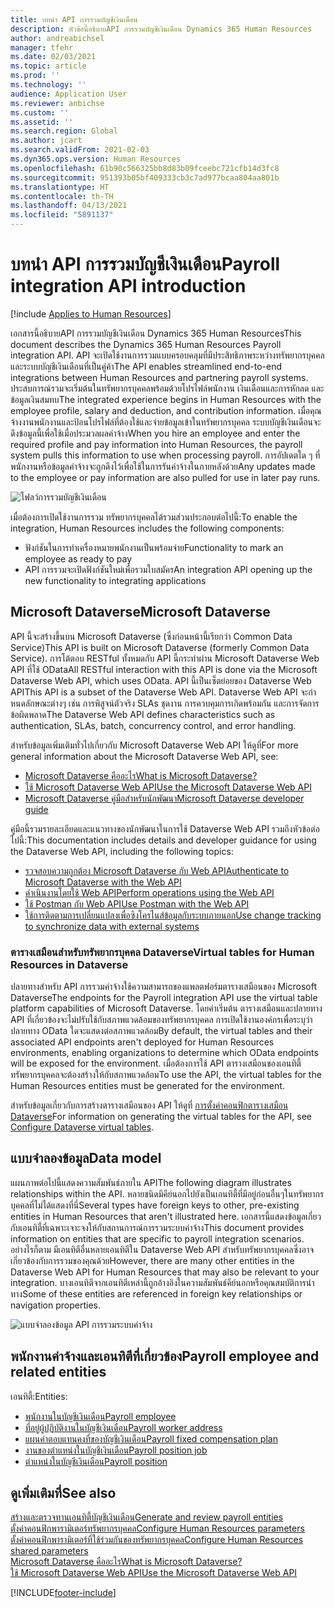 ```yaml
---
title: บทนำ API การรวมบัญชีเงินเดือน
description: หัวข้อนี้อธิบายAPI การรวมบัญชีเงินเดือน Dynamics 365 Human Resources
author: andreabichsel
manager: tfehr
ms.date: 02/03/2021
ms.topic: article
ms.prod: ''
ms.technology: ''
audience: Application User
ms.reviewer: anbichse
ms.custom: ''
ms.assetid: ''
ms.search.region: Global
ms.author: jcart
ms.search.validFrom: 2021-02-03
ms.dyn365.ops.version: Human Resources
ms.openlocfilehash: 61b90c566325bb8d83b09fceebc721cfb14d3fc8
ms.sourcegitcommit: 951393b05bf409333cb3c7ad977bcaa804aa801b
ms.translationtype: HT
ms.contentlocale: th-TH
ms.lasthandoff: 04/13/2021
ms.locfileid: "5891137"
---
```

# <a name="payroll-integration-api-introduction"></a><span data-ttu-id="eae21-103">บทนำ API การรวมบัญชีเงินเดือน</span><span class="sxs-lookup"><span data-stu-id="eae21-103">Payroll integration API introduction</span></span>

[!include [Applies to Human Resources](../includes/applies-to-hr.md)]

<span data-ttu-id="eae21-104">เอกสารนี้อธิบายAPI การรวมบัญชีเงินเดือน Dynamics 365 Human Resources</span><span class="sxs-lookup"><span data-stu-id="eae21-104">This document describes the Dynamics 365 Human Resources Payroll integration API.</span></span> <span data-ttu-id="eae21-105">API จะเปิดใช้งานการรวมแบบครอบคลุมที่มีประสิทธิภาพระหว่างทรัพยากรบุคคลและระบบบัญชีเงินเดือนที่เป็นคู่ค้า</span><span class="sxs-lookup"><span data-stu-id="eae21-105">The API enables streamlined end-to-end integrations between Human Resources and partnering payroll systems.</span></span> <span data-ttu-id="eae21-106">ประสบการณ์รวมจะเริ่มต้นในทรัพยากรบุคคลพร้อมด้วยโปรไฟล์พนักงาน เงินเดือนและการหักลด และข้อมูลเงินสมทบ</span><span class="sxs-lookup"><span data-stu-id="eae21-106">The integrated experience begins in Human Resources with the employee profile, salary and deduction, and contribution information.</span></span> <span data-ttu-id="eae21-107">เมื่อคุณจ้างงานพนักงานและป้อนโปรไฟล์ที่ต้องใช้และจ่ายข้อมูลเข้าในทรัพยากรบุคคล ระบบบัญชีเงินเดือนจะดึงข้อมูลนี้เพื่อใช้เมื่อประมวลผลค่าจ้าง</span><span class="sxs-lookup"><span data-stu-id="eae21-107">When you hire an employee and enter the required profile and pay information into Human Resources, the payroll system pulls this information to use when processing payroll.</span></span> <span data-ttu-id="eae21-108">การอัปเดตใด ๆ ที่พนักงานหรือข้อมูลค่าจ้างจะถูกดึงไว้เพื่อใช้ในการรันค่าจ้างในภายหลังด้วย</span><span class="sxs-lookup"><span data-stu-id="eae21-108">Any updates made to the employee or pay information are also pulled for use in later pay runs.</span></span>

![โฟลว์การรวมบัญชีเงินเดือน](media/hr-admin-integration-payroll-api-introduction-flow.png)

<span data-ttu-id="eae21-110">เมื่อต้องการเปิดใช้งานการรวม ทรัพยากรบุคคลได้รวมส่วนประกอบต่อไปนี้:</span><span class="sxs-lookup"><span data-stu-id="eae21-110">To enable the integration, Human Resources includes the following components:</span></span>

- <span data-ttu-id="eae21-111">ฟังก์ชันในการทำเครื่องหมายพนักงานเป็นพร้อมจ่าย</span><span class="sxs-lookup"><span data-stu-id="eae21-111">Functionality to mark an employee as ready to pay</span></span>
- <span data-ttu-id="eae21-112">API การรวมจะเปิดฟังก์ชันใหม่เพื่อรวมใบสมัคร</span><span class="sxs-lookup"><span data-stu-id="eae21-112">An integration API opening up the new functionality to integrating applications</span></span>

## <a name="microsoft-dataverse"></a><span data-ttu-id="eae21-113">Microsoft Dataverse</span><span class="sxs-lookup"><span data-stu-id="eae21-113">Microsoft Dataverse</span></span>

<span data-ttu-id="eae21-114">API นี้จะสร้างขึ้นบน Microsoft Dataverse (ซึ่งก่อนหน้านี้เรียกว่า Common Data Service)</span><span class="sxs-lookup"><span data-stu-id="eae21-114">This API is built on Microsoft Dataverse (formerly Common Data Service).</span></span> <span data-ttu-id="eae21-115">การโต้ตอบ RESTful ทั้งหมดกับ API นี้กระทำผ่าน Microsoft Dataverse Web API ที่ใช้ OData</span><span class="sxs-lookup"><span data-stu-id="eae21-115">All RESTful interaction with this API is done via the Microsoft Dataverse Web API, which uses OData.</span></span> <span data-ttu-id="eae21-116">API นี้เป็นเซ็ตย่อยของ Dataverse Web API</span><span class="sxs-lookup"><span data-stu-id="eae21-116">This API is a subset of the Dataverse Web API.</span></span> <span data-ttu-id="eae21-117">Dataverse Web API จะกําหนดลักษณะต่างๆ เช่น การพิสูจน์ตัวจริง SLAs ชุดงาน การควบคุมการเกิดพร้อมกัน และการจัดการข้อผิดพลาด</span><span class="sxs-lookup"><span data-stu-id="eae21-117">The Dataverse Web API defines characteristics such as authentication, SLAs, batch, concurrency control, and error handling.</span></span>

<span data-ttu-id="eae21-118">สำหรับข้อมูลเพิ่มเติมทั่วไปเกี่ยวกับ Microsoft Dataverse Web API ให้ดูที่</span><span class="sxs-lookup"><span data-stu-id="eae21-118">For more general information about the Microsoft Dataverse Web API, see:</span></span>

- [<span data-ttu-id="eae21-119">Microsoft Dataverse คืออะไร</span><span class="sxs-lookup"><span data-stu-id="eae21-119">What is Microsoft Dataverse?</span></span>](/powerapps/maker/data-platform/data-platform-intro)
- [<span data-ttu-id="eae21-120">ใช้ Microsoft Dataverse Web API</span><span class="sxs-lookup"><span data-stu-id="eae21-120">Use the Microsoft Dataverse Web API</span></span>](/powerapps/developer/data-platform/webapi/overview)
- [<span data-ttu-id="eae21-121">Microsoft Dataverse คู่มือสำหรับนักพัฒนา</span><span class="sxs-lookup"><span data-stu-id="eae21-121">Microsoft Dataverse developer guide</span></span>](/powerapps/developer/data-platform)

<span data-ttu-id="eae21-122">คู่มือนี้รวมรายละเอียดและแนวทางของนักพัฒนาในการใช้ Dataverse Web API รวมถึงหัวข้อต่อไปนี้:</span><span class="sxs-lookup"><span data-stu-id="eae21-122">This documentation includes details and developer guidance for using the Dataverse Web API, including the following topics:</span></span>

- [<span data-ttu-id="eae21-123">รวจสอบความถูกต้อง Microsoft Dataverse กับ Web API</span><span class="sxs-lookup"><span data-stu-id="eae21-123">Authenticate to Microsoft Dataverse with the Web API</span></span>](/powerapps/developer/data-platform/webapi/authenticate-web-api)
- [<span data-ttu-id="eae21-124">ดําเนินงานโดยใช้ Web API</span><span class="sxs-lookup"><span data-stu-id="eae21-124">Perform operations using the Web API</span></span>](/powerapps/developer/data-platform/webapi/perform-operations-web-api)
- [<span data-ttu-id="eae21-125">ใช้ Postman กับ Web API</span><span class="sxs-lookup"><span data-stu-id="eae21-125">Use Postman with the Web API</span></span>](/powerapps/developer/data-platform/webapi/use-postman-web-api)
- [<span data-ttu-id="eae21-126">ใช้การติดตามการเปลี่ยนแปลงเพื่อซิงโครไนส์ข้อมูลกับระบบภายนอก</span><span class="sxs-lookup"><span data-stu-id="eae21-126">Use change tracking to synchronize data with external systems</span></span>](/powerapps/developer/data-platform/use-change-tracking-synchronize-data-external-systems)

### <a name="virtual-tables-for-human-resources-in-dataverse"></a><span data-ttu-id="eae21-127">ตารางเสมือนสำหรับทรัพยากรบุคคล Dataverse</span><span class="sxs-lookup"><span data-stu-id="eae21-127">Virtual tables for Human Resources in Dataverse</span></span>

<span data-ttu-id="eae21-128">ปลายทางสำหรับ API การรวมค่าจ้างใช้ความสามารถของแพลตฟอร์มตารางเสมือนของ Microsoft Dataverse</span><span class="sxs-lookup"><span data-stu-id="eae21-128">The endpoints for the Payroll integration API use the virtual table platform capabilities of Microsoft Dataverse.</span></span> <span data-ttu-id="eae21-129">โดยค่าเริ่มต้น ตารางเสมือนและปลายทาง API ที่เกี่ยวข้องจะไม่ปรับใช้กับสภาพแวดล้อมของทรัพยากรบุคคล การเปิดใช้งานองค์กรเพื่อระบุว่าปลายทาง OData ใดจะแสดงต่อสภาพแวดล้อม</span><span class="sxs-lookup"><span data-stu-id="eae21-129">By default, the virtual tables and their associated API endpoints aren't deployed for Human Resources environments, enabling organizations to determine which OData endpoints will be exposed for the environment.</span></span> <span data-ttu-id="eae21-130">เมื่อต้องการใช้ API ตารางเสมือนของเอนทิตี้ทรัพยากรบุคคลจะต้องสร้างให้กับสภาพแวดล้อม</span><span class="sxs-lookup"><span data-stu-id="eae21-130">To use the API, the virtual tables for the Human Resources entities must be generated for the environment.</span></span>

<span data-ttu-id="eae21-131">สำหรับข้อมูลเกี่ยวกับการสร้างตารางเสมือนของ API ให้ดูที่ [การตั้งค่าคอนฟิกตารางเสมือน Dataverse](./hr-admin-integration-common-data-service-virtual-entities.md)</span><span class="sxs-lookup"><span data-stu-id="eae21-131">For information on generating the virtual tables for the API, see [Configure Dataverse virtual tables](./hr-admin-integration-common-data-service-virtual-entities.md).</span></span>

## <a name="data-model"></a><span data-ttu-id="eae21-132">แบบจำลองข้อมูล</span><span class="sxs-lookup"><span data-stu-id="eae21-132">Data model</span></span>

<span data-ttu-id="eae21-133">แผนภาพต่อไปนี้แสดงความสัมพันธ์ภายใน API</span><span class="sxs-lookup"><span data-stu-id="eae21-133">The following diagram illustrates relationships within the API.</span></span> <span data-ttu-id="eae21-134">หลายชนิดมีคีย์นอกไปยังเป็นเอนทิตี้ที่มีอยู่ก่อนอื่นๆในทรัพยากรบุคคลที่ไม่ได้แสดงที่นี่</span><span class="sxs-lookup"><span data-stu-id="eae21-134">Several types have foreign keys to other, pre-existing entities in Human Resources that aren't illustrated here.</span></span> <span data-ttu-id="eae21-135">เอกสารนี้แสดงข้อมูลเกี่ยวกับเอนทิตี้ที่เฉพาะเจาะจงให้กับสถานการณ์การรวมระบบค่าจ้าง</span><span class="sxs-lookup"><span data-stu-id="eae21-135">This document provides information on entities that are specific to payroll integration scenarios.</span></span> <span data-ttu-id="eae21-136">อย่างไรก็ตาม มีเอนทิตีอื่นหลายเอนทิตีใน Dataverse Web API สำหรับทรัพยากรบุคคลซึ่งอาจเกี่ยวข้องกับการรวมของคุณด้วย</span><span class="sxs-lookup"><span data-stu-id="eae21-136">However, there are many other entities in the Dataverse Web API for Human Resources that may also be relevant to your integration.</span></span> <span data-ttu-id="eae21-137">บางเอนทิตีจากเอนทิตีเหล่านี้ถูกอ้างอิงในความสัมพันธ์คีย์นอกหรือคุณสมบัติการนําทาง</span><span class="sxs-lookup"><span data-stu-id="eae21-137">Some of these entities are referenced in foreign key relationships or navigation properties.</span></span>

![แบบจำลองข้อมูล API การรวมระบบค่าจ้าง](media/hr-admin-payroll-api-data-model.png)

## <a name="payroll-employee-and-related-entities"></a><span data-ttu-id="eae21-139">พนักงานค่าจ้างและเอนทิตีที่เกี่ยวข้อง</span><span class="sxs-lookup"><span data-stu-id="eae21-139">Payroll employee and related entities</span></span>

<span data-ttu-id="eae21-140">เอนทิตี้:</span><span class="sxs-lookup"><span data-stu-id="eae21-140">Entities:</span></span>

- [<span data-ttu-id="eae21-141">พนักงานในบัญชีเงินเดือน</span><span class="sxs-lookup"><span data-stu-id="eae21-141">Payroll employee</span></span>](hr-admin-integration-payroll-api-payroll-employee.md)
- [<span data-ttu-id="eae21-142">ที่อยู่ผู้ปฏิบัติงานในบัญชีเงินเดือน</span><span class="sxs-lookup"><span data-stu-id="eae21-142">Payroll worker address</span></span>](hr-admin-integration-payroll-api-payroll-worker-address.md)
- [<span data-ttu-id="eae21-143">แผนค่าตอบแทนคงที่ของบัญชีเงินเดือน</span><span class="sxs-lookup"><span data-stu-id="eae21-143">Payroll fixed compensation plan</span></span>](hr-admin-integration-ats-api-recruiting-request-education.md)
- [<span data-ttu-id="eae21-144">งานของตําแหน่งในบัญชีเงินเดือน</span><span class="sxs-lookup"><span data-stu-id="eae21-144">Payroll position job</span></span>](hr-admin-integration-payroll-api-payroll-position-job.md)
- [<span data-ttu-id="eae21-145">ตําแหน่งในบัญชีเงินเดือน</span><span class="sxs-lookup"><span data-stu-id="eae21-145">Payroll position</span></span>](hr-admin-integration-payroll-api-payroll-position.md)

## <a name="see-also"></a><span data-ttu-id="eae21-146">ดูเพิ่มเติมที่</span><span class="sxs-lookup"><span data-stu-id="eae21-146">See also</span></span>

[<span data-ttu-id="eae21-147">สร้างและตรวจทานเอนทิตี้บัญชีเงินเดือน</span><span class="sxs-lookup"><span data-stu-id="eae21-147">Generate and review payroll entities</span></span>](hr-admin-integration-payroll-api-generate-review-entities.md)<br>
[<span data-ttu-id="eae21-148">ตั้งค่าคอนฟิกพารามิเตอร์ทรัพยากรบุคคล</span><span class="sxs-lookup"><span data-stu-id="eae21-148">Configure Human Resources parameters</span></span>](hr-setup-parameters.md)<br>
[<span data-ttu-id="eae21-149">ตั้งค่าคอนฟิกพารามิเตอร์ที่ใช้ร่วมกันของทรัพยากรบุคคล</span><span class="sxs-lookup"><span data-stu-id="eae21-149">Configure Human Resources shared parameters</span></span>](hr-setup-shared-parameters.md)<br>
[<span data-ttu-id="eae21-150">Microsoft Dataverse คืออะไร</span><span class="sxs-lookup"><span data-stu-id="eae21-150">What is Microsoft Dataverse?</span></span>](/powerapps/maker/data-platform/data-platform-intro)<br>
[<span data-ttu-id="eae21-151">ใช้ Microsoft Dataverse Web API</span><span class="sxs-lookup"><span data-stu-id="eae21-151">Use the Microsoft Dataverse Web API</span></span>](/powerapps/developer/data-platform/webapi/overview)<br>

[!INCLUDE[footer-include](../includes/footer-banner.md)]